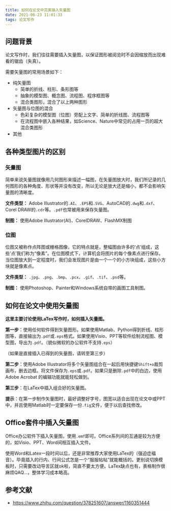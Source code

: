 ```yaml
---
title: 如何在论文中完美插入矢量图
date: 2021-06-23 11:01:33
tags: 论文写作
---
```

## 问题背景
论文写作时，我们往往需要插入矢量图，以保证图形被阅览时不会因缩放而出现难看的锯齿（失真）。

需要矢量图的常用场景如下：
* 纯矢量图
    * 简单的折线、柱形、条形图等
    * 抽象的模型图、概念图、流程图、程序框图等
    * 混合类图形，混合了以上两种图形
* 矢量图与位图的混合
    * 色彩复杂的模型图（位图）旁配上文字、简单的折线图、流程图等
    * 在流程图中嵌入各种结果，如Science、Nature中常见的占用一页的超大混合类图形
* 其他

## 各种类型图片的区别
### 矢量图
简单来说矢量图就像用几何图形来描述一幅图，在矢量图放大时，我们所记录的几何图形的各种角度、形状等并没有改变，所以无论是放大还是缩小，都不会影响矢量图的清晰度。

**文件类型：** Adobe Illustrator的`.AI`、`.EPS`和`.SVG`、AutoCAD的`.dwg`和`.dxf`、Corel DRAW的`.cdr`等。`.pdf`也常被用来保存矢量图。

**制图：** 使用Adobe Illustrator(AI)、CorelDRAW、FlashMX制图


### 位图
位图又被称作点阵图或栅格图像，它的特点就是，整幅图由许多的‘点’组成，这些‘点’我们称为“像素”。在位图模式下，计算机会将图片的每个像素点进行保存。当位图放大到一定程度时，我们会发现图片是由一个一个的小方块组成，这些小方块就是像素点。

**文件类型：** `.jpg`、`.png`、`.bmp`、`.pcx`、`.gif`、`.tif`、`.psd`等。

**制图：** 使用Photoshop、Painter和Windows系统自带的画图工具制图。


## 如何在论文中使用矢量图
**这里主要讨论使用LaTex写作时，如何插入矢量图。**

**第一步**：使用任何软件得到矢量图形。如果使用Matlab、Python得到折线、柱形图等，直接输出为`.pdf`或`.eps`格式。如果使用Visio、PPT等软件绘制流程图、模型图，导出为`.pdf`。（貌似微软的办公软件不支持`.eps`）

（如果是直接插入已得到的矢量图，请转至第三步）

**第二步**：使用Adobe Illustrator将多个矢量图组合在一起后用快捷键`Shift+o`裁剪画布，删去边框。将文件保存为`.eps`或`.pdf`。如果只是删除`.pdf`中的白边，使用Adobe Acrobat 的编辑功能就能轻松做到。

**第三步**：在LaTex中插入组合好的矢量图。

**提示**：在第一步制作矢量图时，最好调整好字号，图宽以适合出现在论文中或PPT中，并且使用Matlab时一定要保存一份`.fig`文件，便于以后查找修改。



## Office套件中插入矢量图
Office办公软件下插入矢量图，使用`.emf`即可。Office系列间的互通是较为方便的，如Visio、PPT、Word间相互插入文件。

使用Word和Latex一段时间以后，还是非常推荐大家使用LaTex的（强迫症福音）。毕竟插入的行内、行间公式怎是一个“服服帖帖”就能概括的。更别说切换模板时，只需要改动导言区就ok啦，简直不要太方便。LaTex缺点也有，表格制作很麻烦QAQ…，整体学习成本略高。

## 参考文献
* https://www.zhihu.com/question/378251607/answer/1160351444

